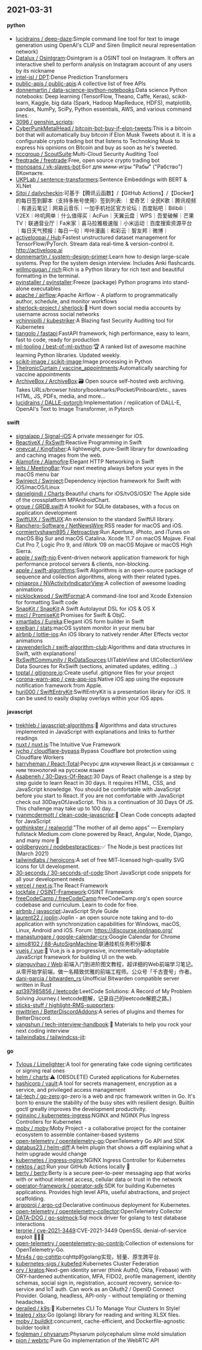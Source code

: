 ## 2021-03-31

#### python
* [lucidrains / deep-daze](https://github.com/lucidrains/deep-daze):Simple command line tool for text to image generation using OpenAI's CLIP and Siren (Implicit neural representation network)
* [Datalux / Osintgram](https://github.com/Datalux/Osintgram):Osintgram is a OSINT tool on Instagram. It offers an interactive shell to perform analysis on Instagram account of any users by its nickname
* [intel-isl / DPT](https://github.com/intel-isl/DPT):Dense Prediction Transformers
* [public-apis / public-apis](https://github.com/public-apis/public-apis):A collective list of free APIs
* [donnemartin / data-science-ipython-notebooks](https://github.com/donnemartin/data-science-ipython-notebooks):Data science Python notebooks: Deep learning (TensorFlow, Theano, Caffe, Keras), scikit-learn, Kaggle, big data (Spark, Hadoop MapReduce, HDFS), matplotlib, pandas, NumPy, SciPy, Python essentials, AWS, and various command lines.
* [3096 / genshin_scripts](https://github.com/3096/genshin_scripts):
* [CyberPunkMetalHead / bitcoin-bot-buy-if-elon-tweets](https://github.com/CyberPunkMetalHead/bitcoin-bot-buy-if-elon-tweets):This is a bitcoin bot that will automatically buy bitcoin if Elon Musk Tweets about it. It is a configurable crypto trading bot that listens to Technoking Musk to express his opinions on Bitcoin and buy as soon as he's tweeted.
* [nccgroup / ScoutSuite](https://github.com/nccgroup/ScoutSuite):Multi-Cloud Security Auditing Tool
* [freqtrade / freqtrade](https://github.com/freqtrade/freqtrade):Free, open source crypto trading bot
* [monosans / vk-slaves-bot](https://github.com/monosans/vk-slaves-bot):Бот для мини-игры "Рабы" ("Рабство") ВКонтакте.
* [UKPLab / sentence-transformers](https://github.com/UKPLab/sentence-transformers):Sentence Embeddings with BERT & XLNet
* [Sitoi / dailycheckin](https://github.com/Sitoi/dailycheckin):可基于【腾讯云函数】/【GitHub Actions】/【Docker】的每日签到脚本（支持多账号使用）签到列表: ｜爱奇艺｜全民K歌｜腾讯视频｜有道云笔记｜网易云音乐｜一加手机社区官方论坛｜百度贴吧｜Bilibili｜V2EX｜咔叽网单｜什么值得买｜AcFun｜天翼云盘｜WPS｜吾爱破解｜芒果TV｜联通营业厅｜Fa米家｜喜马拉雅极速版｜小米运动｜百度搜索资源平台｜每日天气预报｜每日一句｜哔咔漫画｜和彩云｜智友邦｜微博｜
* [activeloopai / Hub](https://github.com/activeloopai/Hub):Fastest unstructured dataset management for TensorFlow/PyTorch. Stream data real-time & version-control it. http://activeloop.ai
* [donnemartin / system-design-primer](https://github.com/donnemartin/system-design-primer):Learn how to design large-scale systems. Prep for the system design interview. Includes Anki flashcards.
* [willmcgugan / rich](https://github.com/willmcgugan/rich):Rich is a Python library for rich text and beautiful formatting in the terminal.
* [pyinstaller / pyinstaller](https://github.com/pyinstaller/pyinstaller):Freeze (package) Python programs into stand-alone executables
* [apache / airflow](https://github.com/apache/airflow):Apache Airflow - A platform to programmatically author, schedule, and monitor workflows
* [sherlock-project / sherlock](https://github.com/sherlock-project/sherlock):🔎
Hunt down social media accounts by username across social networks
* [vchinnipilli / kubestriker](https://github.com/vchinnipilli/kubestriker):A Blazing fast Security Auditing tool for Kubernetes
* [tiangolo / fastapi](https://github.com/tiangolo/fastapi):FastAPI framework, high performance, easy to learn, fast to code, ready for production
* [ml-tooling / best-of-ml-python](https://github.com/ml-tooling/best-of-ml-python):🏆
A ranked list of awesome machine learning Python libraries. Updated weekly.
* [scikit-image / scikit-image](https://github.com/scikit-image/scikit-image):Image processing in Python
* [TheIronicCurtain / vaccine_appointments](https://github.com/TheIronicCurtain/vaccine_appointments):Automatically searching for vaccine appointments
* [ArchiveBox / ArchiveBox](https://github.com/ArchiveBox/ArchiveBox):🗃
Open source self-hosted web archiving. Takes URLs/browser history/bookmarks/Pocket/Pinboard/etc., saves HTML, JS, PDFs, media, and more...
* [lucidrains / DALLE-pytorch](https://github.com/lucidrains/DALLE-pytorch):Implementation / replication of DALL-E, OpenAI's Text to Image Transformer, in Pytorch

#### swift
* [signalapp / Signal-iOS](https://github.com/signalapp/Signal-iOS):A private messenger for iOS.
* [ReactiveX / RxSwift](https://github.com/ReactiveX/RxSwift):Reactive Programming in Swift
* [onevcat / Kingfisher](https://github.com/onevcat/Kingfisher):A lightweight, pure-Swift library for downloading and caching images from the web.
* [Alamofire / Alamofire](https://github.com/Alamofire/Alamofire):Elegant HTTP Networking in Swift
* [leits / MeetingBar](https://github.com/leits/MeetingBar):Your next meeting always before your eyes in the macOS menu bar
* [Swinject / Swinject](https://github.com/Swinject/Swinject):Dependency injection framework for Swift with iOS/macOS/Linux
* [danielgindi / Charts](https://github.com/danielgindi/Charts):Beautiful charts for iOS/tvOS/OSX! The Apple side of the crossplatform MPAndroidChart.
* [groue / GRDB.swift](https://github.com/groue/GRDB.swift):A toolkit for SQLite databases, with a focus on application development
* [SwiftUIX / SwiftUIX](https://github.com/SwiftUIX/SwiftUIX):An extension to the standard SwiftUI library.
* [Ranchero-Software / NetNewsWire](https://github.com/Ranchero-Software/NetNewsWire):RSS reader for macOS and iOS.
* [cormiertyshawn895 / Retroactive](https://github.com/cormiertyshawn895/Retroactive):Run Aperture, iPhoto, and iTunes on macOS Big Sur and macOS Catalina. Xcode 11.7 on macOS Mojave. Final Cut Pro 7, Logic Pro 9, and iWork ’09 on macOS Mojave or macOS High Sierra.
* [apple / swift-nio](https://github.com/apple/swift-nio):Event-driven network application framework for high performance protocol servers & clients, non-blocking.
* [apple / swift-algorithms](https://github.com/apple/swift-algorithms):Swift Algorithms is an open-source package of sequence and collection algorithms, along with their related types.
* [ninjaprox / NVActivityIndicatorView](https://github.com/ninjaprox/NVActivityIndicatorView):A collection of awesome loading animations
* [nicklockwood / SwiftFormat](https://github.com/nicklockwood/SwiftFormat):A command-line tool and Xcode Extension for formatting Swift code
* [SnapKit / SnapKit](https://github.com/SnapKit/SnapKit):A Swift Autolayout DSL for iOS & OS X
* [mxcl / PromiseKit](https://github.com/mxcl/PromiseKit):Promises for Swift & ObjC.
* [xmartlabs / Eureka](https://github.com/xmartlabs/Eureka):Elegant iOS form builder in Swift
* [exelban / stats](https://github.com/exelban/stats):macOS system monitor in your menu bar
* [airbnb / lottie-ios](https://github.com/airbnb/lottie-ios):An iOS library to natively render After Effects vector animations
* [raywenderlich / swift-algorithm-club](https://github.com/raywenderlich/swift-algorithm-club):Algorithms and data structures in Swift, with explanations!
* [RxSwiftCommunity / RxDataSources](https://github.com/RxSwiftCommunity/RxDataSources):UITableView and UICollectionView Data Sources for RxSwift (sections, animated updates, editing ...)
* [toptal / gitignore.io](https://github.com/toptal/gitignore.io):Create useful .gitignore files for your project
* [corona-warn-app / cwa-app-ios](https://github.com/corona-warn-app/cwa-app-ios):Native iOS app using the exposure notification framework from Apple.
* [huri000 / SwiftEntryKit](https://github.com/huri000/SwiftEntryKit):SwiftEntryKit is a presentation library for iOS. It can be used to easily display overlays within your iOS apps.

#### javascript
* [trekhleb / javascript-algorithms](https://github.com/trekhleb/javascript-algorithms):📝
Algorithms and data structures implemented in JavaScript with explanations and links to further readings
* [nuxt / nuxt.js](https://github.com/nuxt/nuxt.js):The Intuitive Vue Framework
* [jychp / cloudflare-bypass](https://github.com/jychp/cloudflare-bypass):Bypass Coudflare bot protection using Cloudflare Workers
* [harryheman / React-Total](https://github.com/harryheman/React-Total):Ресурс для изучения React.js и связанных с ним технологий на русском языке
* [Asabeneh / 30-Days-Of-React](https://github.com/Asabeneh/30-Days-Of-React):30 Days of React challenge is a step by step guide to learn React in 30 days. It requires HTML, CSS, and JavaScript knowledge. You should be comfortable with JavaScript before you start to React. If you are not comfortable with JavaScript check out 30DaysOfJavaScript. This is a continuation of 30 Days Of JS. This challenge may take up to 100 day…
* [ryanmcdermott / clean-code-javascript](https://github.com/ryanmcdermott/clean-code-javascript):🛁
Clean Code concepts adapted for JavaScript
* [gothinkster / realworld](https://github.com/gothinkster/realworld):"The mother of all demo apps" — Exemplary fullstack Medium.com clone powered by React, Angular, Node, Django, and many more
🏅
* [goldbergyoni / nodebestpractices](https://github.com/goldbergyoni/nodebestpractices):✅
The Node.js best practices list (March 2021)
* [tailwindlabs / heroicons](https://github.com/tailwindlabs/heroicons):A set of free MIT-licensed high-quality SVG icons for UI development.
* [30-seconds / 30-seconds-of-code](https://github.com/30-seconds/30-seconds-of-code):Short JavaScript code snippets for all your development needs
* [vercel / next.js](https://github.com/vercel/next.js):The React Framework
* [lockfale / OSINT-Framework](https://github.com/lockfale/OSINT-Framework):OSINT Framework
* [freeCodeCamp / freeCodeCamp](https://github.com/freeCodeCamp/freeCodeCamp):freeCodeCamp.org's open source codebase and curriculum. Learn to code for free.
* [airbnb / javascript](https://github.com/airbnb/javascript):JavaScript Style Guide
* [laurent22 / joplin](https://github.com/laurent22/joplin):Joplin - an open source note taking and to-do application with synchronization capabilities for Windows, macOS, Linux, Android and iOS. Forum: https://discourse.joplinapp.org/
* [manastungare / google-calendar-crx](https://github.com/manastungare/google-calendar-crx):Google Calendar for Chrome
* [simo8102 / 88-AutoSignMachine](https://github.com/simo8102/88-AutoSignMachine):联通挂机任务积分脚本
* [vuejs / vue](https://github.com/vuejs/vue):🖖
Vue.js is a progressive, incrementally-adoptable JavaScript framework for building UI on the web.
* [qianguyihao / Web](https://github.com/qianguyihao/Web):前端入门到进阶图文教程，超详细的Web前端学习笔记。从零开始学前端，做一名精致优雅的前端工程师。公众号「千古壹号」作者。
* [dani-garcia / bitwarden_rs](https://github.com/dani-garcia/bitwarden_rs):Unofficial Bitwarden compatible server written in Rust
* [azl397985856 / leetcode](https://github.com/azl397985856/leetcode):LeetCode Solutions: A Record of My Problem Solving Journey.( leetcode题解，记录自己的leetcode解题之路。)
* [sticks-stuff / highlight-RMS-supporters](https://github.com/sticks-stuff/highlight-RMS-supporters):
* [mwittrien / BetterDiscordAddons](https://github.com/mwittrien/BetterDiscordAddons):A series of plugins and themes for BetterDiscord.
* [yangshun / tech-interview-handbook](https://github.com/yangshun/tech-interview-handbook):💯
Materials to help you rock your next coding interview
* [tailwindlabs / tailwindcss-jit](https://github.com/tailwindlabs/tailwindcss-jit):

#### go
* [Tylous / Limelighter](https://github.com/Tylous/Limelighter):A tool for generating fake code signing certificates or signing real ones
* [helm / charts](https://github.com/helm/charts):⚠️
(OBSOLETE) Curated applications for Kubernetes
* [hashicorp / vault](https://github.com/hashicorp/vault):A tool for secrets management, encryption as a service, and privileged access management
* [tal-tech / go-zero](https://github.com/tal-tech/go-zero):go-zero is a web and rpc framework written in Go. It's born to ensure the stability of the busy sites with resilient design. Builtin goctl greatly improves the development productivity.
* [nginxinc / kubernetes-ingress](https://github.com/nginxinc/kubernetes-ingress):NGINX and NGINX Plus Ingress Controllers for Kubernetes
* [moby / moby](https://github.com/moby/moby):Moby Project - a collaborative project for the container ecosystem to assemble container-based systems
* [open-telemetry / opentelemetry-go](https://github.com/open-telemetry/opentelemetry-go):OpenTelemetry Go API and SDK
* [databus23 / helm-diff](https://github.com/databus23/helm-diff):A helm plugin that shows a diff explaining what a helm upgrade would change
* [kubernetes / ingress-nginx](https://github.com/kubernetes/ingress-nginx):NGINX Ingress Controller for Kubernetes
* [nektos / act](https://github.com/nektos/act):Run your GitHub Actions locally
🚀
* [berty / berty](https://github.com/berty/berty):Berty is a secure peer-to-peer messaging app that works with or without internet access, cellular data or trust in the network
* [operator-framework / operator-sdk](https://github.com/operator-framework/operator-sdk):SDK for building Kubernetes applications. Provides high level APIs, useful abstractions, and project scaffolding.
* [argoproj / argo-cd](https://github.com/argoproj/argo-cd):Declarative continuous deployment for Kubernetes.
* [open-telemetry / opentelemetry-collector](https://github.com/open-telemetry/opentelemetry-collector):OpenTelemetry Collector
* [DATA-DOG / go-sqlmock](https://github.com/DATA-DOG/go-sqlmock):Sql mock driver for golang to test database interactions
* [terorie / cve-2021-3449](https://github.com/terorie/cve-2021-3449):CVE-2021-3449 OpenSSL denial-of-service exploit 👨🏻‍💻
* [open-telemetry / opentelemetry-go-contrib](https://github.com/open-telemetry/opentelemetry-go-contrib):Collection of extensions for OpenTelemetry-Go.
* [Mrs4s / go-cqhttp](https://github.com/Mrs4s/go-cqhttp):cqhttp的golang实现，轻量、原生跨平台.
* [kubernetes-sigs / kubefed](https://github.com/kubernetes-sigs/kubefed):Kubernetes Cluster Federation
* [ory / kratos](https://github.com/ory/kratos):Next-gen identity server (think Auth0, Okta, Firebase) with ORY-hardened authentication, MFA, FIDO2, profile management, identity schemas, social sign in, registration, account recovery, service-to-service and IoT auth. Can work as an OAuth2 / OpenID Connect Provider. Golang, headless, API-only - without templating or theming headaches.
* [derailed / k9s](https://github.com/derailed/k9s):🐶
Kubernetes CLI To Manage Your Clusters In Style!
* [tealeg / xlsx](https://github.com/tealeg/xlsx):Go (golang) library for reading and writing XLSX files.
* [moby / buildkit](https://github.com/moby/buildkit):concurrent, cache-efficient, and Dockerfile-agnostic builder toolkit
* [fogleman / physarum](https://github.com/fogleman/physarum):Physarum polycephalum slime mold simulation
* [pion / webrtc](https://github.com/pion/webrtc):Pure Go implementation of the WebRTC API
